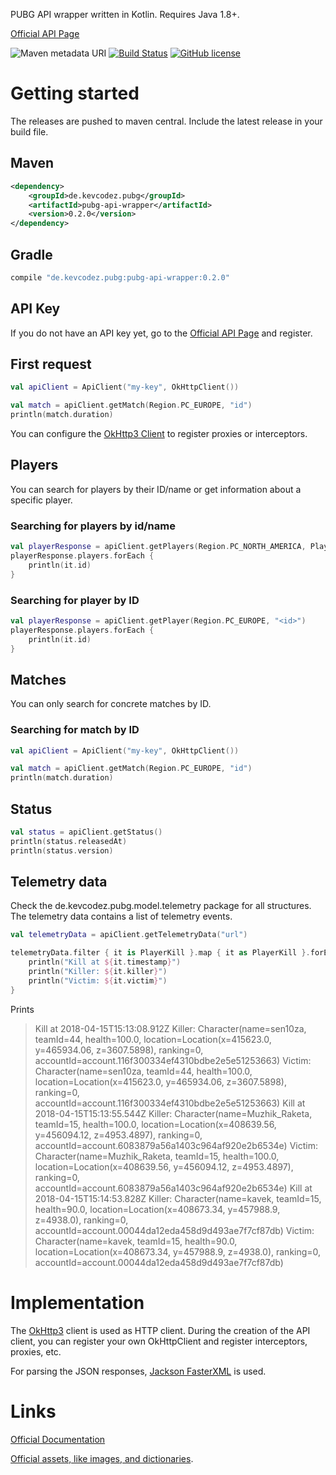 PUBG API wrapper written in Kotlin. Requires Java 1.8+. 

[Official API Page](https://developer.playbattlegrounds.com)


![Maven metadata URI](https://img.shields.io/maven-metadata/v/http/central.maven.org/maven2/de/kevcodez/pubg/pubg-api-wrapper/maven-metadata.xml.svg)
 [![Build Status](https://travis-ci.org/kevcodez/pubg-api-kotlin.svg?branch=master)](https://travis-ci.org/kevcodez/pubg-api-kotlin)
[![GitHub license](https://img.shields.io/github/license/kevcodez/pubg-api-kotlin.svg)](https://github.com/kevcodez/pubg-api-kotlin/blob/master/LICENSE)


# Getting started

The releases are pushed to maven central. Include the latest release in your build file.

## Maven
```xml
<dependency>
    <groupId>de.kevcodez.pubg</groupId>
    <artifactId>pubg-api-wrapper</artifactId>
    <version>0.2.0</version>
</dependency>
```

## Gradle

```groovy
compile "de.kevcodez.pubg:pubg-api-wrapper:0.2.0"
```

## API Key

If you do not have an API key yet, go to the [Official API Page](https://developer.playbattlegrounds.com) and register.

## First request

```kotlin
val apiClient = ApiClient("my-key", OkHttpClient())

val match = apiClient.getMatch(Region.PC_EUROPE, "id")
println(match.duration)
```

You can configure the [OkHttp3 Client](http://square.github.io/okhttp/) to register proxies or interceptors.

## Players

You can search for players by their ID/name or get information about a specific player.

### Searching for players by id/name

```kotlin
val playerResponse = apiClient.getPlayers(Region.PC_NORTH_AMERICA, PlayerFilter(playerNames = listOf("shroud")))
playerResponse.players.forEach { 
    println(it.id)
}
```

### Searching for player by ID

```kotlin
val playerResponse = apiClient.getPlayer(Region.PC_EUROPE, "<id>")
playerResponse.players.forEach { 
    println(it.id)
}
```

## Matches

You can only search for concrete matches by ID.

### Searching for match by ID

```kotlin
val apiClient = ApiClient("my-key", OkHttpClient())

val match = apiClient.getMatch(Region.PC_EUROPE, "id")
println(match.duration)
```

## Status

```kotlin
val status = apiClient.getStatus()
println(status.releasedAt)
println(status.version)
```

## Telemetry data

Check the de.kevcodez.pubg.model.telemetry package for all structures. The telemetry data contains a list of telemetry events.

```kotlin
val telemetryData = apiClient.getTelemetryData("url")

telemetryData.filter { it is PlayerKill }.map { it as PlayerKill }.forEach {
    println("Kill at ${it.timestamp}")
    println("Killer: ${it.killer}")
    println("Victim: ${it.victim}")
}
```

Prints

> Kill at 2018-04-15T15:13:08.912Z
>  Killer: Character(name=sen10za, teamId=44, health=100.0, location=Location(x=415623.0, y=465934.06, z=3607.5898), ranking=0, accountId=account.116f300334ef4310bdbe2e5e51253663)
>  Victim: Character(name=sen10za, teamId=44, health=100.0, location=Location(x=415623.0, y=465934.06, z=3607.5898), ranking=0, accountId=account.116f300334ef4310bdbe2e5e51253663)
>  Kill at 2018-04-15T15:13:55.544Z
>  Killer: Character(name=Muzhik_Raketa, teamId=15, health=100.0, location=Location(x=408639.56, y=456094.12, z=4953.4897), ranking=0, accountId=account.6083879a56a1403c964af920e2b6534e)
>  Victim: Character(name=Muzhik_Raketa, teamId=15, health=100.0, location=Location(x=408639.56, y=456094.12, z=4953.4897), ranking=0, accountId=account.6083879a56a1403c964af920e2b6534e)
>  Kill at 2018-04-15T15:14:53.828Z
>  Killer: Character(name=kavek, teamId=15, health=90.0, location=Location(x=408673.34, y=457988.9, z=4938.0), ranking=0, accountId=account.00044da12eda458d9d493ae7f7cf87db)
>  Victim: Character(name=kavek, teamId=15, health=90.0, location=Location(x=408673.34, y=457988.9, z=4938.0), ranking=0, accountId=account.00044da12eda458d9d493ae7f7cf87db)


# Implementation

The [OkHttp3](http://square.github.io/okhttp/) client is used as HTTP client. During the creation of the API client, you can register your own OkHttpClient and register interceptors, proxies, etc.

For parsing the JSON responses, [Jackson FasterXML](https://github.com/FasterXML/jackson) is used.

# Links

[Official Documentation](https://developer.playbattlegrounds.com)

[Official assets, like images, and dictionaries](https://github.com/pubg/api-assets).
